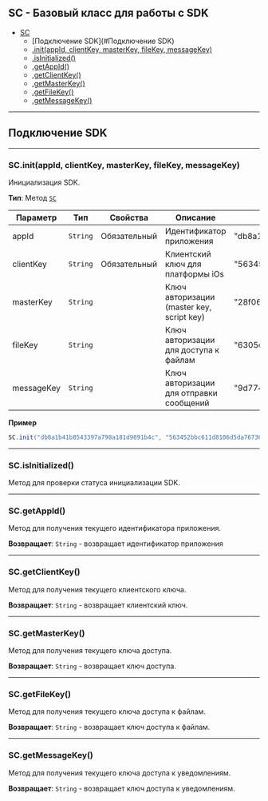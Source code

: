 <a name="SC"></a>

## SС - Базовый класс для работы с SDK
* [SC](#SC)
	* [Подключение SDK](#Подключение SDK)
    * [.init(appId, clientKey, masterKey, fileKey, messageKey)](#SC+init)
    * [.isInitialized()](#SC+isInitialized)
    * [.getAppId()](#SC+getAppId)
    * [.getClientKey()](#SC+getClientKey)
    * [.getMasterKey()](#SC+getMasterKey)
    * [.getFileKey()](#SC+getFileKey)
    * [.getMessageKey()](#SC+getMessageKey)

----------------------------------------------------------------------------------------------
<a name="Подключение SDK"></a>

## Подключение SDK


----------------------------------------------------------------------------------------------
<a name="SC+initWith"></a>

### SC.init(appId, clientKey, masterKey, fileKey, messageKey)

Инициализация SDK. 

**Тип**: Метод <code>[SC](#SC)</code>  

| Параметр | Тип | Свойства | Описание | Пример знаычения |
| --- | --- | --- | --- | --- |
| appId | <code>String</code> | Обязательный | Идентификатор приложения | "db8a1b41b8543397a798a181d9891b4c" |
| clientKey      | <code>String</code> | Обязательный | Клиентский ключ для платформы iOs | "563452bbc611d8106d5da767365897de" |
| masterKey     | <code>String</code> |  | Ключ авторизации (master key, script key) | "28f06b89b62165c33de55265166d8781"  |
| fileKey       | <code>String</code> |  | Ключ авторизации для доступа к файлам | "6305ee7ac8023191a333d9267f1a07e8" |
| messageKey    | <code>String</code> |  | Ключ авторизации для отправки сообщений |  "9d774f6fa704f192e6aef53933f44e4f" |

**Пример**  

```Java
SC.init("db8a1b41b8543397a798a181d9891b4c", "563452bbc611d8106d5da767365897de", null, null, null);
```
----------------------------------------------------------------------------------------------
<a name="SC+isInitialized"></a>

### SC.isInitialized()

Метод для проверки статуса инициализации SDK.

----------------------------------------------------------------------------------------------

<a name="SC+getAppId"></a>

### SC.getAppId()

Метод для получения текущего идентификатора приложения.

**Возвращает**: <code>String</code> - возвращает идентификатор приложения

----------------------------------------------------------------------------------------------

<a name="SC+getClientKey"></a>

### SC.getClientKey()

Метод для получения текущего клиентского ключа.


**Возвращает**: <code>String</code> - возвращает клиентский ключ.


----------------------------------------------------------------------------------------------

<a name="SC+getMasterKey"></a>

### SC.getMasterKey()

Метод для получения текущего ключа доступа.


**Возвращает**: <code>String</code> - возвращает ключ доступа.

----------------------------------------------------------------------------------------------

<a name="SC+getFileKey"></a>

### SC.getFileKey()

Метод для получения текущего ключа доступа к файлам.


**Возвращает**: <code>String</code> - возвращает ключ доступа к файлам.

----------------------------------------------------------------------------------------------

<a name="SC+getMessageKey"></a>

### SC.getMessageKey()

Метод для получения текущего ключа доступа к уведомлениям.

**Возвращает**: <code>String</code> - возвращает ключ доступа к уведомлениям.
